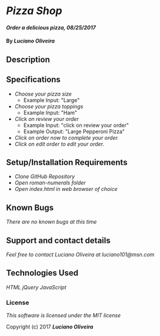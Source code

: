 # _Pizza Shop_

#### _Order a delicious pizza, 08/25/2017_

#### By _**Luciano Oliveira**_

## Description


## Specifications
* _Choose your pizza size_
  * Example Input: "Large"
* _Choose your pizza toppings_
  * Example Input: "Ham"
* _Click on review your order_
  * Example Input: "click on review your order"
  * Example Output: "Large Pepperoni Pizza"
* _Click on order now to complete your order._
* _Click on edit order to edit your order._



## Setup/Installation Requirements

* _Clone GitHub Repository_
* _Open roman-numerals folder_
* _Open index.html in web browser of choice_


## Known Bugs

_There are no known bugs at this time_

## Support and contact details

_Feel free to contact Luciano Oliveira at luciano101@msn.com_

## Technologies Used

_HTML jQuery JavaScript_

### License

*This software is licensed under the MIT license*

Copyright (c) 2017 **_Luciano Oliveira_**
